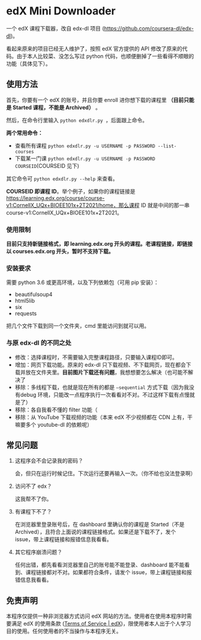 # edX Mini Downloader

一个 edX 课程下载器，改自 edx-dl 项目 (https://github.com/coursera-dl/edx-dl)。

看起来原来的项目已经无人维护了，按照 edX 官方提供的 API 修改了原来的代码。由于本人比较菜、没怎么写过 python 代码，也顺便删掉了一些看得不顺眼的功能（具体见下）。

## 使用方法

首先，你要有一个 edX 的账号，并且你要 enroll 进你想下载的课程里 **（目前只能是 Started 课程，不能是 Archived）** 。

然后，在命令行里输入 `python edxdlr.py `，后面跟上命令。

**两个常用命令：**

- 查看所有课程 `python edxdlr.py -u USERNAME -p PASSWORD --list-courses`
- 下载某一门课  `python edxdlr.py -u USERNAME -p PASSWORD COURSEID`(COURSEID 见下)

其它命令可 `python edxdlr.py --help` 来查看。

**COURSEID 即课程 ID**。举个例子，如果你的课程链接是 https://learning.edx.org/course/course-v1:CornellX_UQx+BIOEE101x+2T2021/home，那么课程 ID 就是中间的那一串 course-v1:CornellX_UQx+BIOEE101x+2T2021。

### 使用限制

**目前只支持新链接格式，即 learning.edx.org 开头的课程。老课程链接，即链接以 courses.edx.org 开头，暂时不支持下载。**

### 安装要求

需要 python 3.6 或更高环境，以及下列依赖包（可用 pip 安装）：

- beautifulsoup4
- html5lib
- six
- requests

把几个文件下载到同一个文件夹，cmd 里能访问到就可以用。

### 与原 edx-dl 的不同之处

- 修改：选择课程时，不需要输入完整课程路径，只要输入课程ID即可。
- 增加：网页下载功能。原来的 edx-dl 只下载视频、不下载网页，现在都会下载并放在文件夹里。**目前图片下载还有问题**，我想想要怎么解决（也可能不解决了
- 移除：多线程下载，也就是现在所有的都是 `–sequential` 方式下载（因为我没有debug 环境，只能改一点程序执行一次看看对不对。不过这样下载有点慢就是了）
- 移除：各自我看不懂的 filter 功能（
- 移除：从 YouTube 下载视频的功能（本来 edX 不少视频都在 CDN 上有，干嘛要多个 youtube-dl 的依赖呢）

## 常见问题

1. 这程序会不会记录我的密码？

   会，但只在运行时候记住。下次运行还要再输入一次。（你不给也没法登录啊）

2. 访问不了 edx？

   这我帮不了你。

3. 有课程下不了？

   在浏览器里登录账号后，在 dashboard 里确认你的课程是 Started（不是Archived），且符合上面说的课程链接格式。如果还是下载不了，发个 issue，带上课程链接和报错信息我看看。

4. 其它程序崩溃问题？

   任何出错，都先看看浏览器里自己的账号能不能登录、dashboard 能不能看到、课程链接都对不对。如果都符合条件，请发个 issue，带上课程链接和报错信息我看看。

## 免责声明

本程序仅提供一种非浏览器方式访问 edX 网站的方法。使用者在使用本程序时需要满足 edX 的使用条款 ([Terms of Service | edX](https://www.edx.org/edx-terms-service))，限使用者本人出于个人学习目的使用。任何使用者的不当操作与本程序无关。